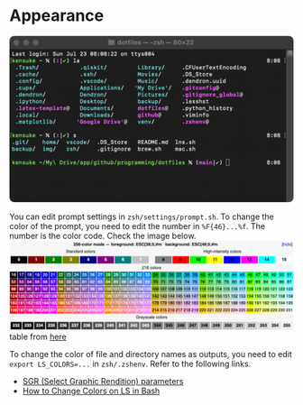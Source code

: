 # Appearance
![terminal](../img/terminal.png)

You can edit prompt settings in `zsh/settings/prompt.sh`.
To change the color of the prompt, you need to edit the number in `%F{46}...%f`. The number is the color code. Check the image below.
![color](../img/8bit-color.png)
table from [here](https://en.wikipedia.org/wiki/ANSI_escape_code#8-bit)

To change the color of file and directory names as outputs, you need to edit `export LS_COLORS=...` in `zsh/.zshenv`. Refer to the following links.
- [SGR (Select Graphic Rendition) parameters](https://en.wikipedia.org/wiki/ANSI_escape_code#SGR_(Select_Graphic_Rendition)_parameters)
- [How to Change Colors on LS in Bash](https://linuxhint.com/ls_colors_bash/)